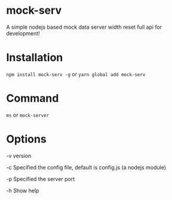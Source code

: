 # mock-serv
A simple nodejs based mock data server width reset full api for development!

# Installation
``npm install mock-serv -g``
or
``yarn global add mock-serv``

# Command
 ``ms`` or ``mock-server``

# Options
-v version

-c Specified the config file, default is config.js (a nodejs module)

-p Specified the server port

-h Show help
